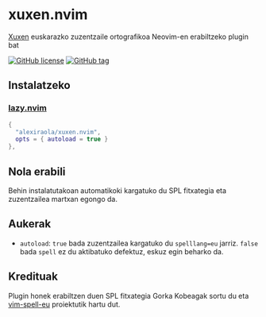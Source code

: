 # xuxen.nvim
[Xuxen](https://xuxen.eus) euskarazko zuzentzaile ortografikoa Neovim-en erabiltzeko plugin bat

[![GitHub license](https://badgen.net/github/license/alexiraola/xuxen.nvim)](https://github.com/alex.iraola/xuxen.nvim/blob/main/LICENSE)
[![GitHub tag](https://badgen.net/github/tag/alexiraola/xuxen.nvim)](https://github.com/alexiraola/xuxen.nvim/tags/)

## Instalatzeko

### [lazy.nvim](https://github.com/folke/lazy.nvim)

```lua
{
  "alexiraola/xuxen.nvim",
  opts = { autoload = true }
},
```

## Nola erabili

Behin instalatutakoan automatikoki kargatuko du SPL fitxategia eta zuzentzailea martxan egongo da.

## Aukerak

- `autoload`: `true` bada zuzentzailea kargatuko du `spelllang=eu` jarriz. `false` bada `spell` ez du aktibatuko defektuz, eskuz egin beharko da.

## Kredituak

Plugin honek erabiltzen duen SPL fitxategia Gorka Kobeagak sortu du eta [vim-spell-eu](https://github.com/gkobeaga/vim-spell-eu) proiektutik hartu dut.
